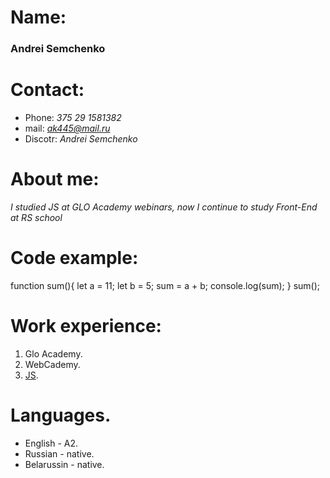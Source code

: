 # Name:
### Andrei Semchenko
# Contact:
* Phone: *375 29 1581382*
* mail: *ak445@mail.ru*
* Discotr: *Andrei Semchenko*
# About me:
*I studied JS at GLO Academy webinars, now I continue to study Front-End at RS 
school*
# Code example:
function sum(){
let a = 11;
let b = 5;
 sum = a + b;
 console.log(sum);
}
sum();
# Work experience:
1. Glo Academy.
2. WebCademy.
3. [JS](https://learn.javascript.ru).
# Languages.
* English - A2.
* Russian - native.
* Belarussin - native.
